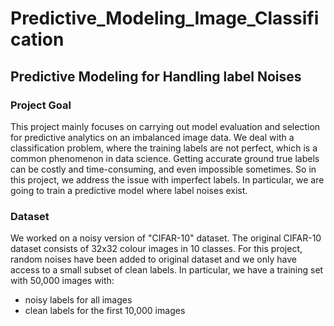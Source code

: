 # Predictive_Modeling_Image_Classification

## Predictive Modeling for Handling label Noises

### Project Goal 
This project mainly focuses on carrying out model evaluation and selection for predictive analytics on an imbalanced image data. We deal with a classification problem, where the training labels are not perfect, which is a common phenomenon in data science. Getting accurate ground true labels can be costly and time-consuming, and even impossible sometimes. So in this project, we address the issue with imperfect labels. In particular, we are going to train a predictive model where label noises exist.

### Dataset
We worked on a noisy version of "CIFAR-10" dataset. The original CIFAR-10 dataset consists of 32x32 colour images in 10 classes. For this project, random noises have been added to original dataset and we only have access to a small subset of clean labels. In particular, we have a training set with 50,000 images with:
* noisy labels for all images 
* clean labels for the first 10,000 images 




